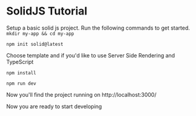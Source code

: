 # SolidJS Tutorial
Setup a basic solid js project. Run the following commands to get started.
`mkdir my-app && cd my-app`

`npm init solid@latest`

Choose template and if you'd like to use Server Side Rendering and TypeScript

`npm install`

`npm run dev`

Now you'll find the project running on http://localhost:3000/

Now you are ready to start developing